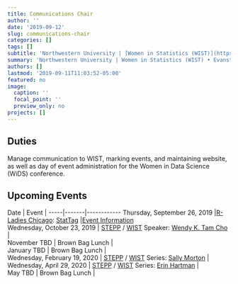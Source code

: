 ```yaml
---
title: Communications Chair
author: ''
date: '2019-09-12'
slug: communications-chair
categories: []
tags: []
subtitle: 'Northwestern University | [Women in Statistics (WIST)](https://www.statistics.northwestern.edu/research/women-in-statistics/) • Evanston, IL • Jun 2019'
summary: 'Northwestern University | Women in Statistics (WIST) • Evanston, IL • Jun 2019'
authors: []
lastmod: '2019-09-11T11:03:52-05:00'
featured: no
image:
  caption: ''
  focal_point: ''
  preview_only: no
projects: []
---
```


## Duties  
Manage communication to WIST, marking events, and maintaining website, as well as day of event administration for the Women in Data Science (WiDS) conference.     
 


## Upcoming Events  

Date | Event | 
-----|-------|------------ 
Thursday, September 26, 2019 |[R-Ladies Chicago](https://rladieschicago.org/): [StatTag](http://stattag.org) |[Event Information](/files/WIST/20190926.pdf)  
Wednesday, October 23, 2019 | [STEPP](https://stepp.center/) / [WIST](https://www.statistics.northwestern.edu/research/women-in-statistics/) Speaker: [Wendy K. Tam Cho](https://pol.illinois.edu/directory/profile/wendycho)  |  
November TBD | Brown Bag Lunch  |  
January TBD | Brown Bag Lunch |  
Wednesday, February 19, 2020 | [STEPP](https://stepp.center/) / [WIST](https://www.statistics.northwestern.edu/research/women-in-statistics/) Series: [Sally Morton](https://www.science.vt.edu/about/directory/sally-morton.html) |  
Wednesday, April 29, 2020 | [STEPP](https://stepp.center/) / [WIST](https://www.statistics.northwestern.edu/research/women-in-statistics/)  Series: [Erin Hartman](https://www.erinhartman.com/) |  
May TBD | Brown Bag Lunch  |  


